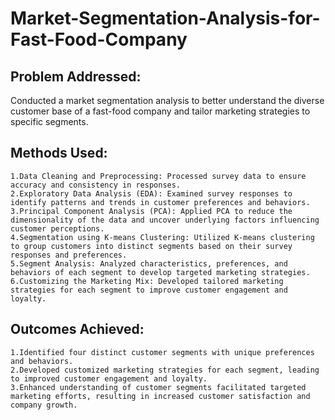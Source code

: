 # Market-Segmentation-Analysis-for-Fast-Food-Company

## Problem Addressed:
Conducted a market segmentation analysis to better understand the diverse customer base of a fast-food company and tailor marketing strategies to specific segments.

## Methods Used:
    1.Data Cleaning and Preprocessing: Processed survey data to ensure accuracy and consistency in responses.
    2.Exploratory Data Analysis (EDA): Examined survey responses to identify patterns and trends in customer preferences and behaviors.
    3.Principal Component Analysis (PCA): Applied PCA to reduce the dimensionality of the data and uncover underlying factors influencing customer perceptions.
    4.Segmentation using K-means Clustering: Utilized K-means clustering to group customers into distinct segments based on their survey responses and preferences.
    5.Segment Analysis: Analyzed characteristics, preferences, and behaviors of each segment to develop targeted marketing strategies.
    6.Customizing the Marketing Mix: Developed tailored marketing strategies for each segment to improve customer engagement and loyalty.

## Outcomes Achieved:
    1.Identified four distinct customer segments with unique preferences and behaviors.
    2.Developed customized marketing strategies for each segment, leading to improved customer engagement and loyalty.
    3.Enhanced understanding of customer segments facilitated targeted marketing efforts, resulting in increased customer satisfaction and company growth.

    

